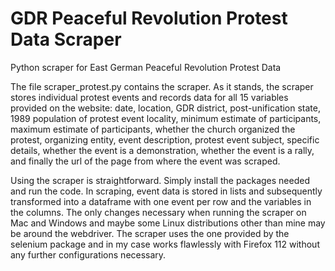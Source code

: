 # GDR Peaceful Revolution Protest Data Scraper

Python scraper for East German Peaceful Revolution Protest Data

The file scraper_protest.py contains the scraper. As it stands, the scraper stores individual protest events and records data for all 15 variables provided on the website: date, location, GDR district, post-unification state, 1989 population of protest event locality, minimum estimate of participants, maximum estimate of participants, whether the church organized the protest, organizing entity, event description, protest event subject, specific details, whether the event is a demonstration, whether the event is a rally, and finally the url of the page from where the event was scraped.

Using the scraper is straightforward. Simply install the packages needed and run the code. In scraping, event data is stored in lists and subsequently transformed into a dataframe with one event per row and the variables in the columns. The only changes necessary when running the scraper on Mac and Windows and maybe some Linux distributions other than mine may be around the webdriver. The scraper uses the one provided by the selenium package and in my case works flawlessly with Firefox 112 without any further configurations necessary. 
